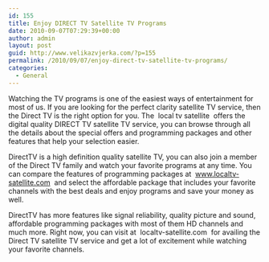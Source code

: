 ```yaml
---
id: 155
title: Enjoy DIRECT TV Satellite TV Programs
date: 2010-09-07T07:29:39+00:00
author: admin
layout: post
guid: http://www.velikazvjerka.com/?p=155
permalink: /2010/09/07/enjoy-direct-tv-satellite-tv-programs/
categories:
  - General
---
```

Watching the TV programs is one of the easiest ways of entertainment for most of us. If you are looking for the perfect clarity satellite TV service, then the Direct TV is the right option for you. The &nbsp;local tv satellite&nbsp; offers the digital quality DIRECT TV satellite TV service, you can browse through all the details about the special offers and programming packages and other features that help your selection easier.

DirectTV is a high definition quality satellite TV, you can also join a member of the Direct TV family and watch your favorite programs at any time. You can compare the features of programming packages at &nbsp;www.localtv-satellite.com&nbsp; and select the affordable package that includes your favorite channels with the best deals and enjoy programs and save your money as well.

DirectTV has more features like signal reliability, quality picture and sound, affordable programming packages with most of them HD channels and much more. Right now, you can visit at &nbsp;localtv-satellite.com&nbsp; for availing the Direct TV satellite TV service and get a lot of excitement while watching your favorite channels.